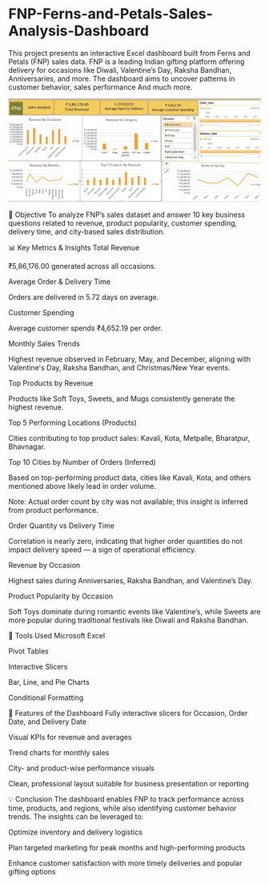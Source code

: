 # FNP-Ferns-and-Petals-Sales-Analysis-Dashboard
This project presents an interactive Excel dashboard built from Ferns and Petals (FNP) sales data. FNP is a leading Indian gifting platform offering delivery for occasions like Diwali, Valentine’s Day, Raksha Bandhan, Anniversaries, and more. The dashboard aims to uncover patterns in customer behavior, sales performance And much more.

![Dashboard Preview](./11.23.27.jpeg)

🎯 Objective
To analyze FNP’s sales dataset and answer 10 key business questions related to revenue, product popularity, customer spending, delivery time, and city-based sales distribution.

📊 Key Metrics & Insights
Total Revenue

₹5,86,176.00 generated across all occasions.

Average Order & Delivery Time

Orders are delivered in 5.72 days on average.

Customer Spending

Average customer spends ₹4,652.19 per order.

Monthly Sales Trends

Highest revenue observed in February, May, and December, aligning with Valentine's Day, Raksha Bandhan, and Christmas/New Year events.

Top Products by Revenue

Products like Soft Toys, Sweets, and Mugs consistently generate the highest revenue.

Top 5 Performing Locations (Products)

Cities contributing to top product sales: Kavali, Kota, Metpalle, Bharatpur, Bhavnagar.

Top 10 Cities by Number of Orders (Inferred)

Based on top-performing product data, cities like Kavali, Kota, and others mentioned above likely lead in order volume.

Note: Actual order count by city was not available; this insight is inferred from product performance.

Order Quantity vs Delivery Time

Correlation is nearly zero, indicating that higher order quantities do not impact delivery speed — a sign of operational efficiency.

Revenue by Occasion

Highest sales during Anniversaries, Raksha Bandhan, and Valentine’s Day.

Product Popularity by Occasion

Soft Toys dominate during romantic events like Valentine’s, while Sweets are more popular during traditional festivals like Diwali and Raksha Bandhan.

📁 Tools Used
Microsoft Excel

Pivot Tables

Interactive Slicers

Bar, Line, and Pie Charts

Conditional Formatting

📌 Features of the Dashboard
Fully interactive slicers for Occasion, Order Date, and Delivery Date

Visual KPIs for revenue and averages

Trend charts for monthly sales

City- and product-wise performance visuals

Clean, professional layout suitable for business presentation or reporting

💡 Conclusion
The dashboard enables FNP to track performance across time, products, and regions, while also identifying customer behavior trends. The insights can be leveraged to:

Optimize inventory and delivery logistics

Plan targeted marketing for peak months and high-performing products

Enhance customer satisfaction with more timely deliveries and popular gifting options

